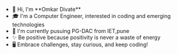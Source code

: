 <ul>
  <li>👋 Hi, I'm **Omkar Divate**</li>
  <li>🎓 I'm a Computer Engineer, interested in coding and emerging technologies</li>
  <li>🔭 I'm currently pusuing PG-DAC from IET,pune</li>
  <li>✨ Be positive because positivity is never a waste of energy</li>
  <li>🖥️ Embrace challenges, stay curious, and keep coding!</li>
</ul>





<!--
**Omkardivate/Omkardivate** is a ✨ _special_ ✨ repository because its `README.md` (this file) appears on your GitHub profile.

Here are some ideas to get you started:

- 🔭 I’m currently working on ...
- 🌱 I’m currently learning ...
- 👯 I’m looking to collaborate on ...
- 🤔 I’m looking for help with ...
- 💬 Ask me about ...
- 📫 How to reach me: ...
- 😄 Pronouns: ...
- ⚡ Fun fact: ...
-->

